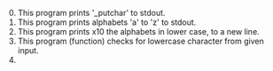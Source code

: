 0. This program prints '_putchar' to stdout.
1. This program prints alphabets 'a' to 'z' to stdout.
2. This program prints x10 the alphabets in lower case, to a new line.
3. This program (function) checks for lowercase character from given input.
4. 